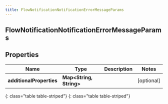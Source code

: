 ```yaml
---
title: FlowNotificationNotificationErrorMessageParams
---
```

## FlowNotificationNotificationErrorMessageParams


## Properties

| Name | Type | Description | Notes |
| ------------ | ------------- | ------------- | ------------- |
| **additionalProperties** | **Map&lt;String, String&gt;** |  |  [optional] |
{: class="table table-striped"}
{: class="table table-striped"}


